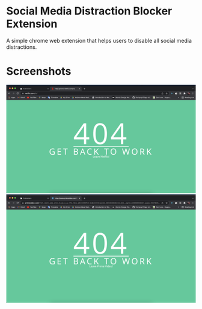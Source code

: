 # Social Media Distraction Blocker Extension

A simple chrome web extension that helps users to disable all social media distractions.

# Screenshots

<img width="788" alt="projectss" src="./netflix.png">

<img width="806" alt="projss" src="./primevideo.png">
